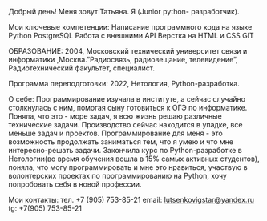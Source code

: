 Добрый день! Меня зовут Татьяна. Я (Junior python- разработчик).

Мои ключевые компетенции:
Написание программного кода на языке Python
PostgreSQL
Работа с внешними API
Верстка на HTML и CSS
GIT

ОБРАЗОВАНИЕ:
2004, Московский технический университет связи и информатики ,Москва.”Радиосвязь, радиовещание, телевидение”, Радиотехнический факультет, специалист.
 
Программа переподготовки: 
2022, Нетология, Python-разработка. 
 
 О себе: Программирование изучала в институте, а сейчас случайно столкнулась с ним, помогая сыну готовиться к ОГЭ по информатике. Поняла, что это - море задач, я всю жизнь решаю различные технические задачи. Производство сейчас находится в упадке, все меньше задач и проектов. Программирование для меня - это возможность продолжать заниматься тем, что я умею и что мне интересно-решать задачи. Закончила курс по Python-разработке в Нетологии(во время обучения вошла в 15% самых активных студентов), поняла, что могу программировать и мне это нравиться, участвую в волонтерских проектах по программированию на Python, хочу попробовать себя в новой профессии.

Мои контакты: 
тел. +7 (905) 753-85-21
email: lutsenkovigstar@yandex.ru 
tg: +7(905) 753-85-21

